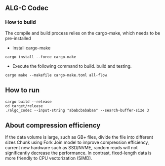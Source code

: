 ## ALG-C Codec

### How to build

The compile and build process relies on the cargo-make, which needs to be pre-installed

- Install cargo-make

```
cargo install --force cargo-make
```

- Execute the following command to build. build and testing.

```
cargo make --makefile cargo-make.toml all-flow
```

## How to run

```
cargo build --release
cd target/release
./algc_codec --input-string "ababcbababaa" --search-buffer-size 3
```
## About compression efficiency

If the data volume is large, such as GB+ files, 
divide the file into different sizes Chunk using Fork Join model to improve compression efficiency,
current new hardware such as SSD/NVME, random reads will not significantly decrease the performance. In contrast, fixed-length data is more friendly to CPU vectorization (SIMD).
